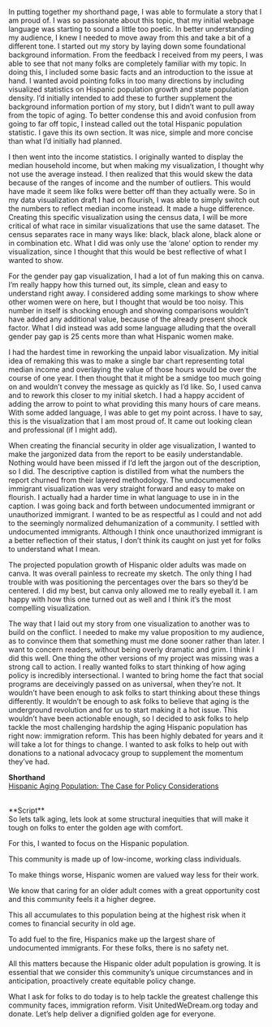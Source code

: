 In putting together my shorthand page, I was able to formulate a story that I am proud of. I was so passionate about this topic, that my initial webpage language was starting to sound a little too poetic. In better understanding my audience, I knew I needed to move away from this and take a bit of a different tone. I started out my story by laying down some foundational background information. From the feedback I received from my peers, I was able to see that not many folks are completely familiar with my topic. In doing this, I included some basic facts and an introduction to the issue at hand. I wanted avoid pointing folks in too many directions by including visualized statistics on Hispanic population growth and state population density. I’d initially intended to add these to further supplement the background information portion of my story, but I didn’t want to pull away from the topic of aging. To better condense this and avoid confusion from going to far off topic, I instead called out the total Hispanic population statistic. I gave this its own section. It was nice, simple and more concise than what I’d initially had planned.  <br /> 


I then went into the income statistics. I originally wanted to display the median household income, but when making my visualization, I thought why not use the average instead. I then realized that this would skew the data because of the ranges of income and the number of outliers. This would have made it seem like folks were better off than they actually were. So in my data visualization draft I had on flourish, I was able to simply switch out the numbers to reflect median income instead. It made a huge difference. Creating this specific visualization using the census data, I will be more critical of what race in similar visualizations that use the same dataset. The census separates race in many ways like: black, black alone, black alone or in combination etc. What I did was only use the ‘alone’ option to render my visualization, since I thought that this would be best reflective of what I wanted to show.  <br /> 


For the gender pay gap visualization, I had a lot of fun making this on canva. I’m really happy how this turned out, its simple, clean and easy to understand right away. I considered adding some markings to show where other women were on here, but I thought that would be too noisy. This number in itself is shocking enough and showing comparisons wouldn’t have added any additional value, because of the already present shock factor.  What I did instead was add some language alluding that the overall gender pay gap is 25 cents more than what Hispanic women make. <br /> 


 I had the hardest time in reworking the unpaid labor visualization. My initial idea of remaking this was to make a single bar chart representing total median income and overlaying the value of those hours would be over the course of one year. I then thought that it might be a smidge too much going on and wouldn’t convey the message as quickly as I’d like. So, I used canva and to rework this closer to my initial sketch. I had a happy accident of adding the arrow to point to what providing this many hours of care means. With some added language, I was able to get my point across. I have to say, this is the visualization that I am most proud of. It came out looking clean and professional (if I might add).  <br /> 
 
 
When creating the financial security in older age visualization, I wanted to make the jargonized data from the report to be easily understandable. Nothing would have been missed if I’d left the jargon out of the description, so I did. The descriptive caption is distilled from what the numbers the report churned from their layered methodology. 
The undocumented immigrant visualization was very straight forward and easy to make on flourish. I actually had a harder time in what language to use in in the caption. I was going back and forth between undocumented immigrant or unauthorized immigrant. I wanted to be as respectful as I could and not add to the seemingly normalized dehumanization of a community. I settled with undocumented immigrants. Although I think once unauthorized immigrant is a better reflection of their status, I don’t think its caught on just yet for folks to understand what I mean.  <br /> 


The projected population growth of Hispanic older adults was made on canva. It was overall painless to recreate my sketch. The only thing I had trouble with was positioning the percentages over the bars so they’d be centered. I did my best, but canva only allowed me to really eyeball it. I am happy with how this one turned out as well and I think it’s the most compelling visualization. <br /> 


 The way that I laid out my story from one visualization to another was to build on the conflict. I needed to make my value proposition to my audience, as to convince them that something must me done sooner rather than later. I want to concern readers, without being overly dramatic and grim. I think I did this well. 
One thing the other versions of my project was missing was a strong call to action. I really wanted folks to start thinking of how aging policy is incredibly intersectional. I wanted to bring home the fact that social programs are deceivingly passed on as universal, when they’re not. It wouldn’t have been enough to ask folks to start thinking about these things differently. It wouldn’t be enough to ask folks to believe that aging is the underground revolution and for us to start making it a hot issue. This wouldn’t have been actionable enough, so I decided to ask folks to help tackle the most challenging hardship the aging Hispanic population has right now: immigration reform. This has been highly debated for years and it will take a lot for things to change. I wanted to ask folks to help out with donations to a national advocacy group to supplement the momentum they’ve had.  <br /> 


**Shorthand** <br /> 
[Hispanic Aging Population: The Case for Policy Considerations](https://carnegiemellon.shorthandstories.com/hispanic-aging-population/index.html)

<br /> 
**Script**<br /> 
So lets talk aging, lets look at some structural inequities that will make it tough on folks to enter the golden age with comfort.<br /> 

For this, I wanted to focus on the Hispanic population.<br /> 

This community is made up of low-income, working class individuals.<br /> 

To make things worse, Hispanic women are valued way less for their work.<br /> 

We know that caring for an older adult comes with a great opportunity cost and this community feels it a higher degree.<br /> 

This all accumulates to this population being at the highest risk when it comes to financial security in old age.<br /> 

To add fuel to the fire, Hispanics make up the largest share of undocumented immigrants. For these folks, there is no safety net. <br /> 

All this matters because the Hispanic older adult population is growing. It is essential that we consider this community’s unique circumstances and in anticipation, proactively create equitable policy change.<br /> 

What I ask for folks to do today is to help tackle the greatest challenge this community faces, immigration reform. Visit UnitedWeDream.org today and donate. Let’s help deliver a dignified golden age for everyone.

